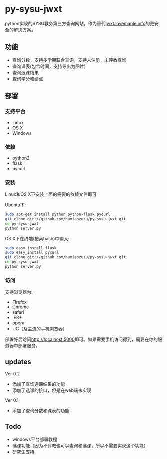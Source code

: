 py-sysu-jwxt
============

python实现的SYSU教务第三方查询网站，作为替代[jwxt.lovemaple.info](http://jwxt.lovemaple.info)的更安全的解决方案。

功能
----

 * 查询分数，支持多学期联合查询，支持未注册，未评教查询
 * 查询课表(包含时间，支持导出为图片)
 * 查询选课结果
 * 查询学分和绩点

部署
----

### 支持平台

 * Linux
 * OS X
 * Windows

### 依赖

 * python2
 * flask
 * pycurl

### 安装

Linux和OS X下安装上面的需要的依赖文件即可

Ubuntu下:

``` bash
sudo apt-get install python python-flask pycurl
git clone git://github.com/humiaozuzu/py-sysu-jwxt.git
cd py-sysu-jwxt
python server.py
```

OS X下在终端(搜索bash)中输入:

``` bash
sudo easy_install flask
sudo easy_install pycurl
git clone git://github.com/humiaozuzu/py-sysu-jwxt.git
cd py-sysu-jwxt
python server.py
```

### 访问

支持浏览器为:

* Firefox
* Chrome
* safari
* IE8+
* opera
* UC（及主流的手机浏览器）

部署好后访问[http://localhost:5000](http://localhost:5000)即可。如果需要手机访问得到，需要在你的服务器中部署服务。

updates
-------

Ver 0.2

* 添加了查询选课结果的功能
* 添加了选课的接口，但是在web端未实现

Ver 0.1

* 添加了查询分数和课表的功能


Todo
----

 * windows平台部署教程
 * 选课功能（因为不评教也可以查询和选课，所以不需要实现这个功能）
 * 研究生支持

